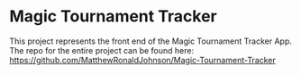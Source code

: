 # Magic Tournament Tracker

This project represents the front end of the Magic Tournament Tracker App.  
The repo for the entire project can be found here: https://github.com/MatthewRonaldJohnson/Magic-Tournament-Tracker